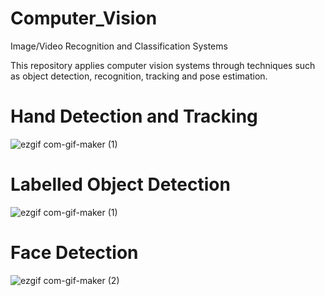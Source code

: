 # Computer_Vision
Image/Video Recognition and Classification Systems

This repository applies computer vision systems through techniques such as object detection, recognition, tracking and pose estimation.


# Hand Detection and Tracking
![ezgif com-gif-maker (1)](https://user-images.githubusercontent.com/77617378/125593722-54e5bed0-4642-41c7-a5ec-f5864cb43a02.gif)



# Labelled Object Detection
![ezgif com-gif-maker (1)](https://user-images.githubusercontent.com/77617378/125602101-cf54805a-c93b-49e7-84f1-552cea715de4.gif)


# Face Detection
![ezgif com-gif-maker (2)](https://user-images.githubusercontent.com/77617378/125641643-a5811808-e435-4b95-883c-d946a4806b50.gif)

# 

